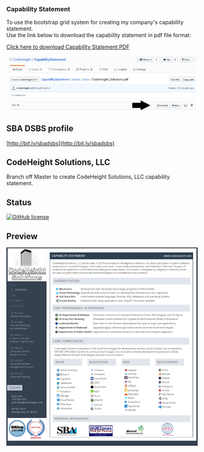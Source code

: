 ### Capability Statement 

To use the bootstrap grid system for creating my company's capability statement.  
Use the link below to download the capability statement in pdf file format:

[Click here to download Capability Statement PDF](https://github.com/CodeHeight/CapabilityStatement/blob/CodeHeight2.2/assets/docs/CodeHeight_Solutions.pdf)

[![Preview](https://github.com/CodeHeight/CapabilityStatement/blob/CodeHeight2.2/assets/images/download.png)](https://github.com/CodeHeight/CapabilityStatement/blob/CodeHeight2.2/assets/images/download.png)

## SBA DSBS profile

[http://bit.ly/sbadsbs](http://bit.ly/sbadsbs)

## CodeHeight Solutions, LLC

Branch off Master to create CodeHeight Solutions, LLC capability statement.

## Status

[![GitHub license](https://img.shields.io/badge/license-MIT-blue.svg)](https://raw.githubusercontent.com/codeheight/capabilitystatement/master/LICENSE)

## Preview

[![Preview](https://github.com/CodeHeight/CapabilityStatement/blob/CodeHeight2.2/assets/images/screenshot2.1.png)](https://github.com/CodeHeight/CapabilityStatement/blob/CodeHeight2.2/assets/images/screenshot2.1.png/)
